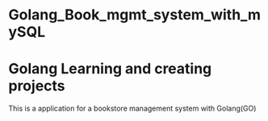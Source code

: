 # Golang_Book_mgmt_system_with_mySQL
# Golang Learning and creating projects


This is a application for a bookstore management system with Golang(GO)
